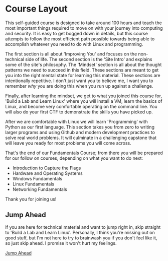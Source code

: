 # Course Layout
This self-guided course is designed to take around 100 hours and teach the most important things required to move on with your journey into computing and security. It is easy to get bogged down in details, but this course attempts to follow the most efficient path possible towards being able to accomplish whatever you need to do with Linux and programming.

The first section is all about 'Improving You' and focuses on the non-technical side of life. The second section is the 'Site Intro' and explains some of the site's philosophy. The 'Mindset' section is all about the thought patterns we need to succeed in  this field. These sections are meant to get you into the right mental state for learning this material. These sections are intentionally repetitive. I don't just want you to believe me, I want you to remember *why* you are doing this when you run up against a challenge. 

Finally, after learning the mindset, we get to what you joined this course for, 'Build a Lab and Learn Linux' where you will install a VM, learn the basics of Linux, and become very comfortable operating on the command line. You will also do your first CTF to demonstrate the skills you have picked up.

After we are comfortable with Linux we will learn 'Programming' with Python as our first language. This section takes you from zero to writing larger programs and using Github and modern development practices to solve real world problems. It will culminate in a challenging capstone that will leave you ready for most problems you will come across.

That's the end of our Fundamentals Course; from there you will be prepared for our follow on courses, depending on what you want to do next:

* Introduction to Capture the Flags
* Hardware and Operating Systems
* Windows Fundamentals
* Linux Fundamentals
* Networking Fundamentals

Thank you for joining us!

##  Jump Ahead

If you are here for technical material and want to jump right in, skip straight to 'Build a Lab and Learn Linux'. Personally, I think you're missing out on good stuff, but I'm not here to try to brainwash you if you don't feel like it, so just skip ahead. I promise it won't hurt my feelings.

[Jump Ahead]($@COURSEVIEWBYID*8@$#section-5)
